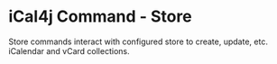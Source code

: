 # iCal4j Command - Store

Store commands interact with configured store to create, update, etc. iCalendar and vCard collections.
